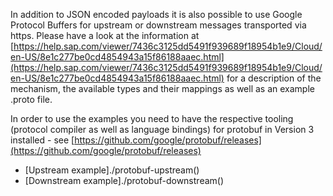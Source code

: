 In addition to JSON encoded payloads it is also possible to use Google Protocol
Buffers for upstream or downstream messages transported via https. Please have
a look at the information at
[https://help.sap.com/viewer/7436c3125dd5491f939689f18954b1e9/Cloud/en-US/8e1c277be0cd4854943a15f86188aaec.html](https://help.sap.com/viewer/7436c3125dd5491f939689f18954b1e9/Cloud/en-US/8e1c277be0cd4854943a15f86188aaec.html)
for a description of the mechanism, the available types and their mappings as
well as an example .proto file.

In order to use the examples you need to have the respective tooling (protocol
compiler as well as language bindings) for protobuf in Version 3 installed -
see
[https://github.com/google/protobuf/releases](https://github.com/google/protobuf/releases)

* [Upstream example]./protobuf-upstream()
* [Downstream example]./protobuf-downstream()


